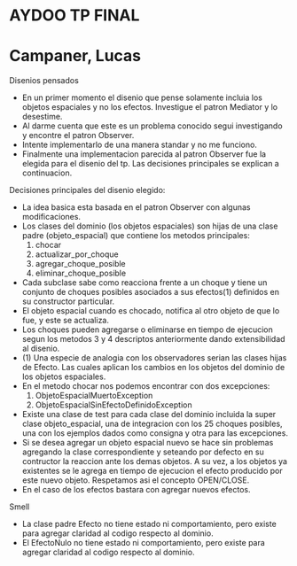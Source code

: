 AYDOO TP FINAL
===============
Campaner, Lucas
===============

Disenios pensados

* En un primer momento el disenio que pense solamente incluia los objetos espaciales y no los efectos. Investigue el patron Mediator y lo desestime.
* Al darme cuenta que este es un problema conocido segui investigando y encontre el patron Observer.
* Intente implementarlo de una manera standar y no me funciono.
* Finalmente una implementacion parecida al patron Observer fue la elegida para el disenio del tp. Las decisiones principales se explican a continuacion.

Decisiones principales del disenio elegido:

* La idea basica esta basada en el patron Observer con algunas modificaciones.
* Los clases del dominio (los objetos espaciales) son hijas de una clase padre (objeto_espacial) que contiene los metodos principales: 
	1. chocar
	2. actualizar_por_choque
	3. agregar_choque_posible
	4. eliminar_choque_posible
* Cada subclase sabe como reacciona frente a un choque y tiene un conjunto de choques posibles asociados a sus efectos(1) definidos en su constructor particular.
* El objeto espacial cuando es chocado, notifica al otro objeto de que lo fue, y este se actualiza.
* Los choques pueden agregarse o eliminarse en tiempo de ejecucion segun los metodos 3 y 4 descriptos anteriormente dando extensibilidad al disenio.
* (1) Una especie de analogia con los observadores serian las clases hijas de Efecto. Las cuales aplican los cambios en los objetos del dominio de los objetos espaciales.
* En el metodo chocar nos podemos encontrar con dos excepciones:
	1. ObjetoEspacialMuertoException
	2. ObjetoEspacialSinEfectoDefinidoException
* Existe una clase de test para cada clase del dominio incluida la super clase objeto_espacial, una de integracion con los 25 choques posibles, una con los ejemplos dados como consigna y otra para las excepciones.
* Si se desea agregar un objeto espacial nuevo se hace sin problemas agregando la clase correspondiente y seteando por defecto en su contructor la reaccion ante los demas objetos. A su vez, a los objetos ya existentes se le agrega en tiempo de ejecucion el efecto producido por este nuevo objeto. Respetamos asi el concepto OPEN/CLOSE.
* En el caso de los efectos bastara con agregar nuevos efectos.

Smell 

* La clase padre Efecto no tiene estado ni comportamiento, pero existe para agregar claridad al codigo respecto al dominio.
* El EfectoNulo no tiene estado ni comportamiento, pero existe para agregar claridad al codigo respecto al dominio.

